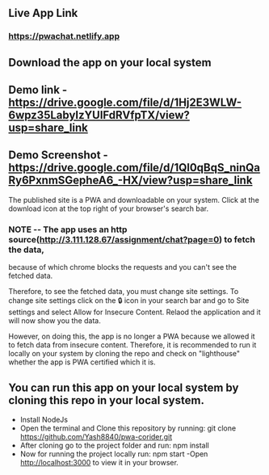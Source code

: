 
## Live App Link 
### https://pwachat.netlify.app

## Download the app on your local system

## Demo link - https://drive.google.com/file/d/1Hj2E3WLW-6wpz35LabyIzYUIFdRVfpTX/view?usp=share_link
## Demo Screenshot - https://drive.google.com/file/d/1Ql0qBqS_ninQaRy6PxnmSGepheA6_-HX/view?usp=share_link

The published site is a PWA and downloadable on your system. Click at the download icon at the top right of your browser's search bar.

### NOTE -- The app uses an http source(http://3.111.128.67/assignment/chat?page=0) to fetch the data,
because of which chrome blocks the requests and you can't see the fetched data.

Therefore, to see the fetched data, you must change site settings.
To change site settings click on the 🔒 icon in your search bar and go to Site settings and select Allow for Insecure Content.
Relaod the application and it will now show you the data.

However, on doing this, the app is no longer a PWA because we allowed it to fetch data from insecure content. 
Therefore, it is recommended to run it locally on your system by cloning the repo and check on "lighthouse" whether the app is PWA certified which it is.

## You can run this app on your local system by cloning this repo in your local system.

- Install NodeJs
- Open the terminal and Clone this repository by running: git clone https://github.com/Yash8840/pwa-corider.git
- After cloning go to the project folder and run: npm install
- Now for running the project locally run: npm start
-Open [http://localhost:3000](http://localhost:3000) to view it in your browser.

#
